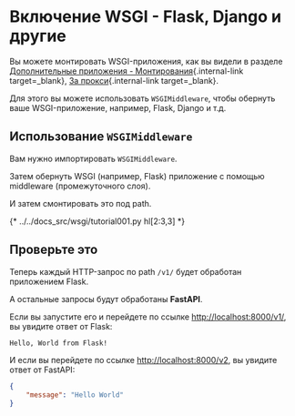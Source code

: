 # Включение WSGI - Flask, Django и другие

Вы можете монтировать WSGI-приложения, как вы видели в разделе [Дополнительные приложения - Монтирования](sub-applications.md){.internal-link target=_blank}, [За прокси](behind-a-proxy.md){.internal-link target=_blank}.

Для этого вы можете использовать `WSGIMiddleware`, чтобы обернуть ваше WSGI-приложение, например, Flask, Django и т.д.

## Использование `WSGIMiddleware`

Вам нужно импортировать `WSGIMiddleware`.

Затем обернуть WSGI (например, Flask) приложение с помощью middleware (промежуточного слоя).

И затем смонтировать это под path.

{* ../../docs_src/wsgi/tutorial001.py hl[2:3,3] *}

## Проверьте это

Теперь каждый HTTP-запрос по path `/v1/` будет обработан приложением Flask.

А остальные запросы будут обработаны **FastAPI**.

Если вы запустите его и перейдете по ссылке <a href="http://localhost:8000/v1/" class="external-link" target="_blank">http://localhost:8000/v1/</a>, вы увидите ответ от Flask:

```txt
Hello, World from Flask!
```

И если вы перейдете по ссылке <a href="http://localhost:8000/v2" class="external-link" target="_blank">http://localhost:8000/v2</a>, вы увидите ответ от FastAPI:

```JSON
{
    "message": "Hello World"
}
```
